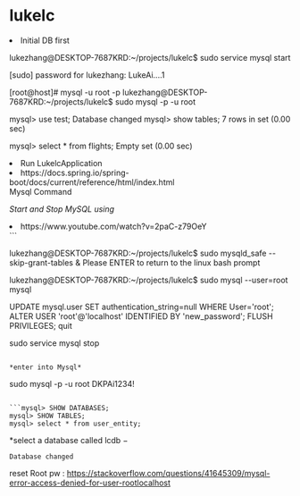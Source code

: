 # lukelc

<li>Initial DB first</li>

lukezhang@DESKTOP-7687KRD:~/projects/lukelc$ sudo service mysql start

[sudo] password for lukezhang: LukeAi....1

[root@host]# mysql -u root -p
lukezhang@DESKTOP-7687KRD:~/projects/lukelc$ sudo mysql -p -u root

mysql> use test;
Database changed
mysql> show tables;
7 rows in set (0.00 sec)

mysql> select * from flights;
Empty set (0.00 sec)

<li>Run LukelcApplication</li>



<li>https://docs.spring.io/spring-boot/docs/current/reference/html/index.html</li>
Mysql Command 

*Start and Stop MySQL using*
<li>https://www.youtube.com/watch?v=2paC-z79OeY</li>
```


lukezhang@DESKTOP-7687KRD:~/projects/lukelc$ sudo mysqld_safe --skip-grant-tables &
Please ENTER to return to the linux bash prompt

lukezhang@DESKTOP-7687KRD:~/projects/lukelc$ sudo mysql --user=root mysql

UPDATE mysql.user SET authentication_string=null WHERE User='root';
ALTER USER 'root'@'localhost' IDENTIFIED BY 'new_password';
FLUSH PRIVILEGES;
quit


sudo service mysql stop


```

*enter into Mysql*
```
sudo mysql -p -u root
DKPAi1234!
```

```mysql> SHOW DATABASES;
mysql> SHOW TABLES;
mysql> select * from user_entity;
```

*select a database called lcdb −
```mysql> use lcdb;
Database changed
```
reset Root pw : https://stackoverflow.com/questions/41645309/mysql-error-access-denied-for-user-rootlocalhost

